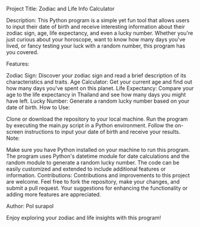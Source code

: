 Project Title: Zodiac and Life Info Calculator

Description:
This Python program is a simple yet fun tool that allows users to input their date of birth and receive interesting information about their zodiac sign, age, life expectancy, and even a lucky number. Whether you're just curious about your horoscope, want to know how many days you've lived, or fancy testing your luck with a random number, this program has you covered.

Features:

Zodiac Sign: Discover your zodiac sign and read a brief description of its characteristics and traits.
Age Calculator: Get your current age and find out how many days you've spent on this planet.
Life Expectancy: Compare your age to the life expectancy in Thailand and see how many days you might have left.
Lucky Number: Generate a random lucky number based on your date of birth.
How to Use:

Clone or download the repository to your local machine.
Run the program by executing the main.py script in a Python environment.
Follow the on-screen instructions to input your date of birth and receive your results.
Note:

Make sure you have Python installed on your machine to run this program.
The program uses Python's datetime module for date calculations and the random module to generate a random lucky number.
The code can be easily customized and extended to include additional features or information.
Contributions:
Contributions and improvements to this project are welcome. Feel free to fork the repository, make your changes, and submit a pull request. Your suggestions for enhancing the functionality or adding more features are appreciated.

Author:
Pol surapol

Enjoy exploring your zodiac and life insights with this program!
